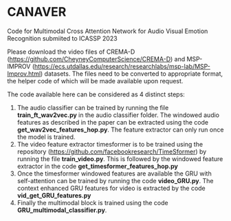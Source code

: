 # CANAVER
Code for Multimodal Cross Attention Network for Audio Visual Emotion Recognition submiited to ICASSP 2023

Please download the video files of CREMA-D (https://github.com/CheyneyComputerScience/CREMA-D) and MSP-IMPROV (https://ecs.utdallas.edu/research/researchlabs/msp-lab/MSP-Improv.html) datasets. The files need to be converted to appropriate format, the helper code of which will be made available upon request.

The code available here can be considered as 4 distinct steps:

1. The audio classifier can be trained by running the file **train_ft_wav2vec.py** in the audio classifier folder. The windowed audio features as described in the paper can be extracted using the code **get_wav2vec_features_hop.py**. The feature extractor can only run once the model is trained.
2. The video feature extractor timesformer is to be trained using the repository (https://github.com/facebookresearch/TimeSformer) by running the file **train_video.py**. This is followed by the windowed feature extractor in the code **get_timesformer_features_hop.py**
3. Once the timesformer windowed features are available the GRU with self-attention can be trained by running the code **video_GRU.py**. The context enhanced GRU features for video is extracted by the code **vid_get_GRU_features.py**
4. Finally the multimodal block is trained using the code **GRU_multimodal_classifier.py**.
